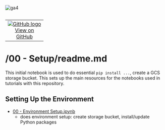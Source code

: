 ![ga4](https://www.google-analytics.com/collect?v=2&tid=G-6VDTYWLKX6&cid=1&en=page_view&sid=1&dl=statmike%2Fvertex-ai-mlops%2F00+-+Setup&dt=readme.md)
<!--- header table --->
<table align="left">     
  <td style="text-align: center">
    <a href="https://github.com/statmike/vertex-ai-mlops/blob/main/00+-+Setup%2Freadme.md">
      <img src="https://cloud.google.com/ml-engine/images/github-logo-32px.png" alt="GitHub logo">
      <br>View on<br>GitHub
    </a>
  </td>
</table><br/><br/><br/><br/>

---
# /00 - Setup/readme.md

This initial notebook is used to do essential `pip install ...`, create a GCS storage bucket.  This sets up the main resources for the notebooks used in tutorials with this repository.

## Setting Up the Environment
- [00 - Environment Setup.ipynb](./00%20-%20Environment%20Setup.ipynb)
    - does environment setup: create storage bucket, install/update Python packages



